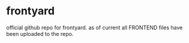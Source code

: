 # frontyard
official github repo for frontyard. as of current all FRONTEND files have been uploaded to the repo.
